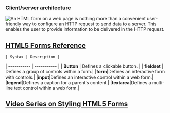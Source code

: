 ### Client/server architecture
![An **HTML form** on a web page is nothing more than a convenient user-friendly way to configure an **HTTP request** to send data to a server. This enables the user to provide information to be delivered in the HTTP request.](https://developer.mozilla.org/files/4291/client-server.png)


## [HTML5 Forms Reference](https://htmlreference.io/forms/)

	| Syntax | Description |
| ----------- | ----------- |
| **Button**  | Defines a clickable button. |
| **fieldset** | Defines a group of controls within a form.|
|**form**|Defines an interactive form with controls.|
|**input**|Defines an interactive control within a web form.|
|**legend**|Defines a caption for a parent's content.|
|**textarea**|Defines a multi-line text control within a web form.|

## [Video Series on Styling HTML5 Forms](https://www.youtube.com/playlist?list=PL4cUxeGkcC9g5_p_BVUGWykHfqx6bb7qK)
